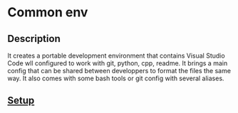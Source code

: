 # Common env

## Description

It creates a portable development environment that contains Visual Studio Code wll configured to work with git, python, cpp, readme. It brings a main config that can be shared between developpers to format the files the same way. It also comes with some bash tools or git config with several aliases.

## [Setup](readme/README_setup.md)

